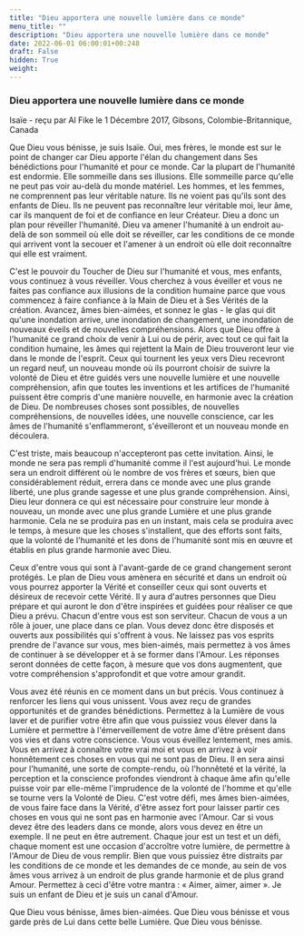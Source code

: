 ```yaml
---
title: "Dieu apportera une nouvelle lumière dans ce monde"
menu_title: ""
description: "Dieu apportera une nouvelle lumière dans ce monde"
date: 2022-06-01 06:00:01+00:248
draft: False
hidden: True
weight:
---
```

### Dieu apportera une nouvelle lumière dans ce monde

Isaïe - reçu par Al Fike le 1 Décembre 2017, Gibsons, Colombie-Britannique, Canada

Que Dieu vous bénisse, je suis Isaïe. Oui, mes frères, le monde est sur le point de changer car Dieu apporte l'élan du changement dans Ses bénédictions pour l'humanité et pour ce monde. Car la plupart de l'humanité est endormie. Elle sommeille dans ses illusions. Elle sommeille parce qu'elle ne peut pas voir au-delà du monde matériel. Les hommes, et les femmes, ne comprennent pas leur véritable nature. Ils ne voient pas qu'ils sont des enfants de Dieu. Ils ne peuvent pas reconnaître leur véritable moi, leur âme, car ils manquent de foi et de confiance en leur Créateur. Dieu a donc un plan pour réveiller l'humanité. Dieu va amener l'humanité à un endroit au-delà de son sommeil où elle doit se réveiller, car les conditions de ce monde qui arrivent vont la secouer et l'amener à un endroit où elle doit reconnaître qui elle est vraiment.

C'est le pouvoir du Toucher de Dieu sur l'humanité et vous, mes enfants, vous continuez à vous réveiller. Vous cherchez à vous éveiller et vous ne faites pas confiance aux illusions de la condition humaine parce que vous commencez à faire confiance à la Main de Dieu et à Ses Vérités de la création. Avancez, âmes bien-aimées, et sonnez le glas - le glas qui dit qu'une inondation arrive, une inondation de changement, une inondation de nouveaux éveils et de nouvelles compréhensions. Alors que Dieu offre à l'humanité ce grand choix de venir à Lui ou de périr, avec tout ce qui fait la condition humaine, les âmes qui rejettent la Main de Dieu trouveront leur vie dans le monde de l'esprit. Ceux qui tournent les yeux vers Dieu recevront un regard neuf, un nouveau monde où ils pourront choisir de suivre la volonté de Dieu et être guidés vers une nouvelle lumière et une nouvelle compréhension, afin que toutes les inventions et les artifices de l'humanité puissent être compris d'une manière nouvelle, en harmonie avec la création de Dieu. De nombreuses choses sont possibles, de nouvelles compréhensions, de nouvelles idées, une nouvelle conscience, car les âmes de l'humanité s'enflammeront, s'éveilleront et un nouveau monde en découlera.

C'est triste, mais beaucoup n'accepteront pas cette invitation. Ainsi, le monde ne sera pas rempli d'humanité comme il l'est aujourd'hui. Le monde sera un endroit différent où le nombre de vos frères et sœurs, bien que considérablement réduit, errera dans ce monde avec une plus grande liberté, une plus grande sagesse et une plus grande compréhension. Ainsi, Dieu leur donnera ce qui est nécessaire pour construire leur monde à nouveau, un monde avec une plus grande Lumière et une plus grande harmonie. Cela ne se produira pas en un instant, mais cela se produira avec le temps, à mesure que les choses s'installent, que des efforts sont faits, que la volonté de l'humanité et les dons de l'humanité sont mis en œuvre et établis en plus grande harmonie avec Dieu.

Ceux d'entre vous qui sont à l'avant-garde de ce grand changement seront protégés. Le plan de Dieu vous amènera en sécurité et dans un endroit où vous pourrez apporter la Vérité et conseiller ceux qui sont ouverts et désireux de recevoir cette Vérité. Il y aura d'autres personnes que Dieu prépare et qui auront le don d'être inspirées et guidées pour réaliser ce que Dieu a prévu. Chacun d'entre vous est son serviteur. Chacun de vous a un rôle à jouer, une place dans ce plan. Vous devez donc être disposés et ouverts aux possibilités qui s'offrent à vous. Ne laissez pas vos esprits prendre de l'avance sur vous, mes bien-aimés, mais permettez à vos âmes de continuer à se développer et à se former dans l'Amour. Les réponses seront données de cette façon, à mesure que vos dons augmentent, que votre compréhension s'approfondit et que votre amour grandit.

Vous avez été réunis en ce moment dans un but précis. Vous continuez à renforcer les liens qui vous unissent. Vous avez reçu de grandes opportunités et de grandes bénédictions. Permettez à la Lumière de vous laver et de purifier votre être afin que vous puissiez vous élever dans la Lumière et permettre à l'émerveillement de votre âme d'être présent dans vos vies et dans votre conscience. Vous vous éveillez lentement, mes amis. Vous en arrivez à connaître votre vrai moi et vous en arrivez à voir honnêtement ces choses en vous qui ne sont pas de Dieu. Il en sera ainsi pour l'humanité, une sorte de compte-rendu, où l'honnêteté et la vérité, la perception et la conscience profondes viendront à chaque âme afin qu'elle puisse voir par elle-même l'imprudence de la volonté de l'homme et qu'elle se tourne vers la Volonté de Dieu. C'est votre défi, mes âmes bien-aimées, de vous faire face dans la Vérité, d'être assez fort pour laisser partir ces choses en vous qui ne sont pas en harmonie avec l'Amour. Car si vous devez être des leaders dans ce monde, alors vous devez en être un exemple. Il ne peut en être autrement. Chaque jour est un test et un défi, chaque moment est une occasion d'accroître votre lumière, de permettre à l'Amour de Dieu de vous remplir. Bien que vous puissiez être distraits par les conditions de ce monde et les demandes de ce monde, au sein de vos âmes vous arrivez à un endroit de plus grande harmonie et de plus grand Amour. Permettez à ceci d'être votre mantra : « Aimer, aimer, aimer ». Je suis un enfant de Dieu et je suis un canal d'Amour.

Que Dieu vous bénisse, âmes bien-aimées. Que Dieu vous bénisse et vous garde près de Lui dans cette belle Lumière. Que Dieu vous bénisse.

